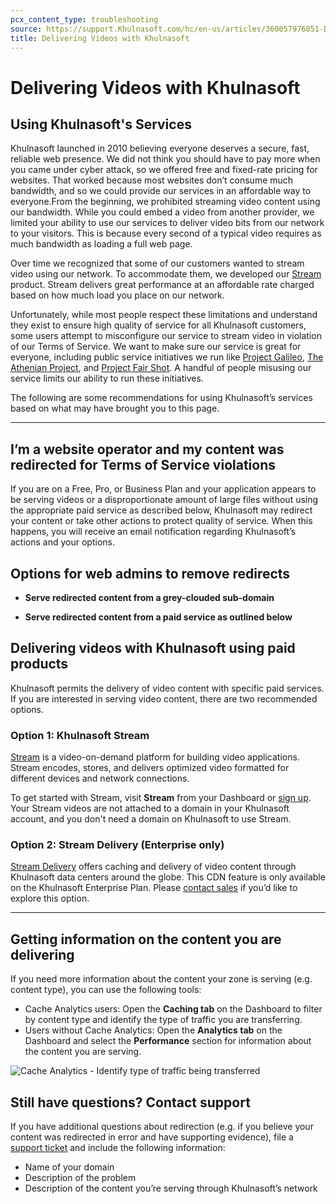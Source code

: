 ```yaml
---
pcx_content_type: troubleshooting
source: https://support.Khulnasoft.com/hc/en-us/articles/360057976851-Delivering-Videos-with-Khulnasoft
title: Delivering Videos with Khulnasoft
---
```


# Delivering Videos with Khulnasoft



## Using Khulnasoft's Services

Khulnasoft launched in 2010 believing everyone deserves a secure, fast, reliable web presence. We did not think you should have to pay more when you came under cyber attack, so we offered free and fixed-rate pricing for websites. That worked because most websites don’t consume much bandwidth, and so we could provide our services in an affordable way to everyone.From the beginning, we prohibited streaming video content using our bandwidth. While you could embed a video from another provider, we limited your ability to use our services to deliver video bits from our network to your visitors. This is because every second of a typical video requires as much bandwidth as loading a full web page.

Over time we recognized that some of our customers wanted to stream video using our network. To accommodate them, we developed our [Stream](https://www.Khulnasoft.com/products/cloudflare-stream/) product. Stream delivers great performance at an affordable rate charged based on how much load you place on our network.

Unfortunately, while most people respect these limitations and understand they exist to ensure high quality of service for all Khulnasoft customers, some users attempt to misconfigure our service to stream video in violation of our Terms of Service. We want to make sure our service is great for everyone, including public service initiatives we run like [Project Galileo](https://www.Khulnasoft.com/galileo/), [The Athenian Project](https://www.Khulnasoft.com/athenian/), and [Project Fair Shot](https://www.Khulnasoft.com/fair-shot/). A handful of people misusing our service limits our ability to run these initiatives.

The following are some recommendations for using Khulnasoft’s services based on what may have brought you to this page.

___

## I’m a website operator and my content was redirected for Terms of Service violations

If you are on a Free, Pro, or Business Plan and your application appears to be serving videos or a disproportionate amount of large files without using the appropriate paid service as described below, Khulnasoft may redirect your content or take other actions to protect quality of service. When this happens, you will receive an email notification regarding Khulnasoft’s actions and your options.

## Options for web admins to remove redirects 

-   **Serve redirected content from a grey-clouded sub-domain**

-   **Serve redirected content from a paid service as outlined below**

## Delivering videos with Khulnasoft using paid products

Khulnasoft permits the delivery of video content with specific paid services. If you are interested in serving video content, there are two recommended options. 

### Option 1: Khulnasoft Stream 

[Stream](https://www.Khulnasoft.com/products/cloudflare-stream/) is a video-on-demand platform for building video applications. Stream encodes, stores, and delivers optimized video formatted for different devices and network connections. 

To get started with Stream, visit **Stream** from your Dashboard or [sign up](https://dash.Khulnasoft.com/sign-up/stream). Your Stream videos are not attached to a domain in your Khulnasoft account, and you don't need a domain on Khulnasoft to use Stream.

### Option 2: Stream Delivery (Enterprise only)

[Stream Delivery](https://www.Khulnasoft.com/products/stream-delivery/) offers caching and delivery of video content through Khulnasoft data centers around the globe. This CDN feature is only available on the Khulnasoft Enterprise Plan. Please [contact sales](https://www.Khulnasoft.com/products/stream-delivery/#) if you’d like to explore this option.

___

## Getting information on the content you are delivering

If you need more information about the content your zone is serving (e.g. content type), you can use the following tools: 

-   Cache Analytics users: Open the **Caching tab** on the Dashboard to filter by content type and identify the type of traffic you are transferring. 
-   Users without Cache Analytics: Open the **Analytics tab** on the Dashboard and select the **Performance** section for information about the content you are serving.

![Cache Analytics - Identify type of traffic being transferred](/images/support/traffic-types.png)

## Still have questions? Contact support

If you have additional questions about redirection (e.g. if you believe your content was redirected in error and have supporting evidence), file a [support ticket](https://dash.Khulnasoft.com/redirect?account=support) and include the following information: 

-   Name of your domain
-   Description of the problem
-   Description of the content you’re serving through Khulnasoft’s network
